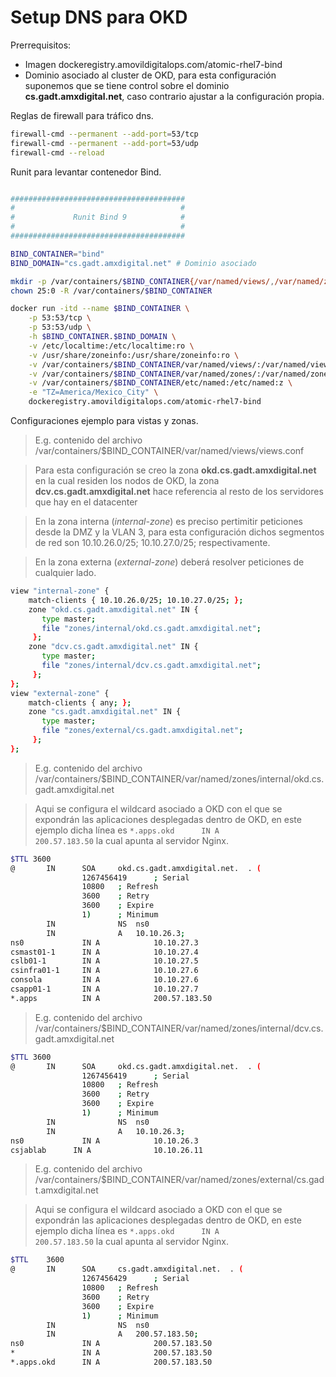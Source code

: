 # Setup DNS para OKD

Prerrequisitos:

+ Imagen dockeregistry.amovildigitalops.com/atomic-rhel7-bind
+ Dominio asociado al cluster de OKD, para esta configuración suponemos que se tiene control sobre el dominio **cs.gadt.amxdigital.net**, caso contrario ajustar a la configuración propia.

Reglas de firewall para tráfico dns.

```sh
firewall-cmd --permanent --add-port=53/tcp
firewall-cmd --permanent --add-port=53/udp
firewall-cmd --reload
```

Runit para levantar contenedor Bind.

```sh

#######################################
#                                     #
#             Runit Bind 9            #
#                                     #
#######################################

BIND_CONTAINER="bind"
BIND_DOMAIN="cs.gadt.amxdigital.net" # Dominio asociado

mkdir -p /var/containers/$BIND_CONTAINER{/var/named/views/,/var/named/zones/,/etc/named} -p
chown 25:0 -R /var/containers/$BIND_CONTAINER

docker run -itd --name $BIND_CONTAINER \
    -p 53:53/tcp \
    -p 53:53/udp \
    -h $BIND_CONTAINER.$BIND_DOMAIN \
    -v /etc/localtime:/etc/localtime:ro \
    -v /usr/share/zoneinfo:/usr/share/zoneinfo:ro \
    -v /var/containers/$BIND_CONTAINER/var/named/views/:/var/named/views/:z \
    -v /var/containers/$BIND_CONTAINER/var/named/zones/:/var/named/zones/:z \
    -v /var/containers/$BIND_CONTAINER/etc/named:/etc/named:z \
    -e "TZ=America/Mexico_City" \
    dockeregistry.amovildigitalops.com/atomic-rhel7-bind
```

Configuraciones ejemplo para vistas y zonas.

> E.g. contenido del archivo /var/containers/$BIND_CONTAINER/var/named/views/views.conf

> Para esta configuración se creo la zona **okd.cs.gadt.amxdigital.net** en la cual residen los nodos de OKD, la zona **dcv.cs.gadt.amxdigital.net** hace referencia al resto de los servidores que hay en el datacenter

> En la zona interna (*internal-zone*) es preciso pertimitir peticiones desde la DMZ y la VLAN 3, para esta configuración dichos segmentos de red son 10.10.26.0/25; 10.10.27.0/25; respectivamente.

> En la zona externa (*external-zone*) deberá resolver peticiones de cualquier lado.

```sh
view "internal-zone" {
    match-clients { 10.10.26.0/25; 10.10.27.0/25; };
    zone "okd.cs.gadt.amxdigital.net" IN {
       type master;
       file "zones/internal/okd.cs.gadt.amxdigital.net";
     };
    zone "dcv.cs.gadt.amxdigital.net" IN {
       type master;
       file "zones/internal/dcv.cs.gadt.amxdigital.net";
     };
};
view "external-zone" {
    match-clients { any; };
    zone "cs.gadt.amxdigital.net" IN {
       type master;
       file "zones/external/cs.gadt.amxdigital.net";
     };
};
```

> E.g. contenido del archivo /var/containers/$BIND_CONTAINER/var/named/zones/internal/okd.cs.gadt.amxdigital.net

> Aqui se configura el wildcard asociado a OKD con el que se expondrán las aplicaciones desplegadas dentro de OKD, en este ejemplo dicha línea es ``` *.apps.okd      IN A            200.57.183.50 ``` la cual apunta al servidor Nginx.

```sh
$TTL 3600
@       IN      SOA     okd.cs.gadt.amxdigital.net.  . (
                1267456419      ; Serial
                10800   ; Refresh
                3600    ; Retry
                3600    ; Expire
                1)      ; Minimum
        IN              NS  ns0
        IN              A   10.10.26.3;
ns0             IN A            10.10.27.3
csmast01-1      IN A            10.10.27.4
cslb01-1        IN A            10.10.27.5
csinfra01-1     IN A            10.10.27.6
consola         IN A            10.10.27.6
csapp01-1       IN A            10.10.27.7
*.apps          IN A            200.57.183.50
```

> E.g. contenido del archivo /var/containers/$BIND_CONTAINER/var/named/zones/internal/dcv.cs.gadt.amxdigital.net

```sh
$TTL 3600
@       IN      SOA     okd.cs.gadt.amxdigital.net.  . (
                1267456419      ; Serial
                10800   ; Refresh
                3600    ; Retry
                3600    ; Expire
                1)      ; Minimum
        IN              NS  ns0
        IN              A   10.10.26.3;
ns0             IN A            10.10.26.3
csjablab      IN A              10.10.26.11
```

> E.g. contenido del archivo /var/containers/$BIND_CONTAINER/var/named/zones/external/cs.gadt.amxdigital.net

> Aqui se configura el wildcard asociado a OKD con el que se expondrán las aplicaciones desplegadas dentro de OKD, en este ejemplo dicha línea es ``` *.apps.okd      IN A            200.57.183.50 ``` la cual apunta al servidor Nginx.


```sh
$TTL    3600
@       IN      SOA     cs.gadt.amxdigital.net.  . (
                1267456429      ; Serial
                10800   ; Refresh
                3600    ; Retry
                3600    ; Expire
                1)      ; Minimum
        IN              NS  ns0
        IN              A   200.57.183.50;
ns0             IN A            200.57.183.50
*               IN A            200.57.183.50
*.apps.okd      IN A            200.57.183.50
```